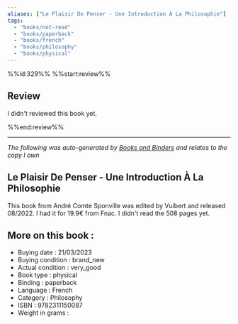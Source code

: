 ```yaml
---
aliases: ["Le Plaisir De Penser - Une Introduction À La Philosophie"] 
tags: 
  - "books/not-read" 
  - "books/paperback" 
  - "books/french"
  - "books/philosophy"
  - "books/physical"
---
```

%%id:329%%
%%start:review%%
## Review
I didn't reviewed this book yet. 

%%end:review%%

---
_The following was auto-generated by [Books and Binders](Books%20and%20Binders.md) and relates to the copy I own_
## Le Plaisir De Penser - Une Introduction À La Philosophie
This book from André Comte Sponville was edited by Vuibert and released 08/2022. I had it for 19.9€ from Fnac. I didn't read the 508 pages yet.

## More on this book :
- Buying date : 21/03/2023
- Buying condition : brand_new
- Actual condition : very_good
- Book type : physical
- Binding : paperback
- Language : French
- Category : Philosophy
- ISBN : 9782311150087
- Weight in grams : 
